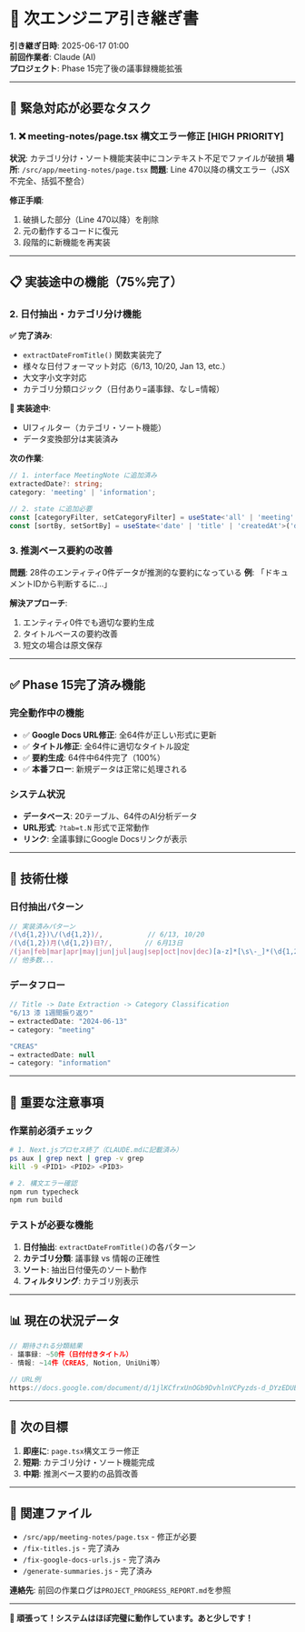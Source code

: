 # 🔄 次エンジニア引き継ぎ書

**引き継ぎ日時**: 2025-06-17 01:00  
**前回作業者**: Claude (AI)  
**プロジェクト**: Phase 15完了後の議事録機能拡張

---

## 🚨 **緊急対応が必要なタスク**

### **1. ❌ meeting-notes/page.tsx 構文エラー修正 [HIGH PRIORITY]**

**状況**: カテゴリ分け・ソート機能実装中にコンテキスト不足でファイルが破損
**場所**: `/src/app/meeting-notes/page.tsx`
**問題**: Line 470以降の構文エラー（JSX不完全、括弧不整合）

**修正手順**:
1. 破損した部分（Line 470以降）を削除
2. 元の動作するコードに復元
3. 段階的に新機能を再実装

---

## 📋 **実装途中の機能（75%完了）**

### **2. 日付抽出・カテゴリ分け機能**

**✅ 完了済み**:
- `extractDateFromTitle()` 関数実装完了
- 様々な日付フォーマット対応（6/13, 10/20, Jan 13, etc.）
- 大文字小文字対応
- カテゴリ分類ロジック（日付あり=議事録、なし=情報）

**🔄 実装途中**:
- UIフィルター（カテゴリ・ソート機能）
- データ変換部分は実装済み

**次の作業**:
```typescript
// 1. interface MeetingNote に追加済み
extractedDate?: string;
category: 'meeting' | 'information';

// 2. state に追加必要
const [categoryFilter, setCategoryFilter] = useState<'all' | 'meeting' | 'information'>('all');
const [sortBy, setSortBy] = useState<'date' | 'title' | 'createdAt'>('date');
```

### **3. 推測ベース要約の改善**

**問題**: 28件のエンティティ0件データが推測的な要約になっている
**例**: 「ドキュメントIDから判断するに...」

**解決アプローチ**:
1. エンティティ0件でも適切な要約生成
2. タイトルベースの要約改善
3. 短文の場合は原文保存

---

## ✅ **Phase 15完了済み機能**

### **完全動作中の機能**
- ✅ **Google Docs URL修正**: 全64件が正しい形式に更新
- ✅ **タイトル修正**: 全64件に適切なタイトル設定
- ✅ **要約生成**: 64件中64件完了（100%）
- ✅ **本番フロー**: 新規データは正常に処理される

### **システム状況**
- **データベース**: 20テーブル、64件のAI分析データ
- **URL形式**: `?tab=t.N` 形式で正常動作
- **リンク**: 全議事録にGoogle Docsリンクが表示

---

## 🔧 **技術仕様**

### **日付抽出パターン** 
```javascript
// 実装済みパターン
/(\d{1,2})\/(\d{1,2})/,           // 6/13, 10/20
/(\d{1,2})月(\d{1,2})日?/,        // 6月13日
/(jan|feb|mar|apr|may|jun|jul|aug|sep|oct|nov|dec)[a-z]*[\s\-_]*(\d{1,2})/,  // Jan 13
// 他多数...
```

### **データフロー**
```javascript
// Title -> Date Extraction -> Category Classification
"6/13 漆 1週間振り返り" 
→ extractedDate: "2024-06-13" 
→ category: "meeting"

"CREAS" 
→ extractedDate: null 
→ category: "information"
```

---

## 🚨 **重要な注意事項**

### **作業前必須チェック**
```bash
# 1. Next.jsプロセス終了（CLAUDE.mdに記載済み）
ps aux | grep next | grep -v grep
kill -9 <PID1> <PID2> <PID3>

# 2. 構文エラー確認
npm run typecheck
npm run build
```

### **テストが必要な機能**
1. **日付抽出**: `extractDateFromTitle()`の各パターン
2. **カテゴリ分類**: 議事録 vs 情報の正確性
3. **ソート**: 抽出日付優先のソート動作
4. **フィルタリング**: カテゴリ別表示

---

## 📊 **現在の状況データ**

```javascript
// 期待される分類結果
- 議事録: ~50件（日付付きタイトル）
- 情報: ~14件（CREAS, Notion, UniUni等）

// URL例
https://docs.google.com/document/d/1jlKCfrxUnOGb9DvhlnVCPyzds-d_DYzEDUBf23jnXOY/edit?tab=t.60
```

---

## 🎯 **次の目標**

1. **即座に**: `page.tsx`構文エラー修正
2. **短期**: カテゴリ分け・ソート機能完成
3. **中期**: 推測ベース要約の品質改善

---

## 📁 **関連ファイル**

- `/src/app/meeting-notes/page.tsx` - 修正が必要
- `/fix-titles.js` - 完了済み
- `/fix-google-docs-urls.js` - 完了済み
- `/generate-summaries.js` - 完了済み

**連絡先**: 前回の作業ログは`PROJECT_PROGRESS_REPORT.md`を参照

---

**🚀 頑張って！システムはほぼ完璧に動作しています。あと少しです！**